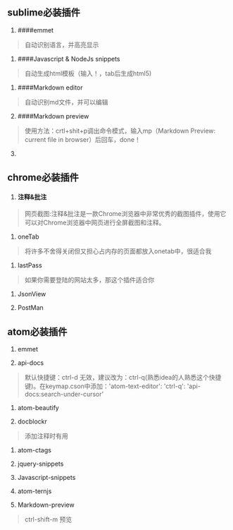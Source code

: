 ## sublime必装插件
1. ####emmet
>自动识别语言，并高亮显示

1. ####Javascript & NodeJs snippets
>自动生成html模板（输入！，tab后生成html5)

1. ####Markdown editor
>自动识别md文件，并可以编辑

2. ####Markdown preview
>使用方法：crtl+shit+p调出命令模式，输入mp（Markdown Preview: current file in browser）后回车，done！
3.



## chrome必装插件
1. #### 注释&批注
>网页截图:注释&批注是一款Chrome浏览器中非常优秀的截图插件，使用它可以对Chrome浏览器中网页进行全屏截图和注释。
1. oneTab
> 将许多不舍得关闭但又担心占内存的页面都放入onetab中，很适合我

1. lastPass
> 如果你需要登陆的网站太多，那这个插件适合你

1. JsonView

1. PostMan





## atom必装插件
1. emmet

1. api-docs
> 默认快捷键：ctrl-d 无效，建议改为：ctrl-q(熟悉idea的人熟悉这个快捷键)。在keymap.cson中添加：'atom-text-editor':
  'ctrl-q': 'api-docs:search-under-cursor'

1. atom-beautify

1. docblockr
>添加注释时有用

1. atom-ctags

1. jquery-snippets

1. Javascript-snippets

1. atom-ternjs

1. Markdown-preview
> ctrl-shift-m 预览
